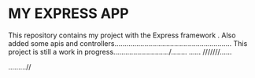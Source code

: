 MY EXPRESS APP
====
This repository contains my project with the Express framework .
Also  added some apis and controllers...........................................................
This project is still a work in progress............................/........
......
///////......

.........//
